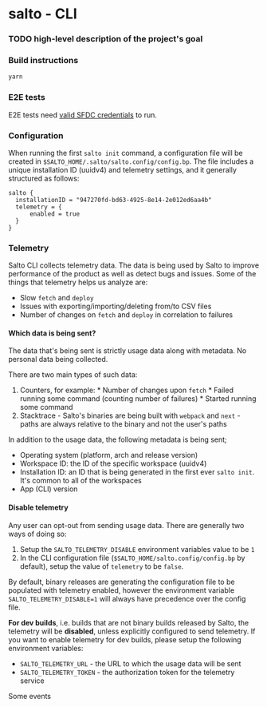 # salto - CLI

### TODO high-level description of the project's goal

### Build instructions

```bash
yarn
```

### E2E tests

E2E tests need [valid SFDC credentials](../salesforce-adapter/README.md#E2E-tests) to run.

### Configuration

When running the first `salto init` command, a configuration file will be created in `$SALTO_HOME/.salto/salto.config/config.bp`.
The file includes a unique installation ID (uuidv4) and telemetry settings, and it generally structured as follows:

```
salto {
  installationID = "947270fd-bd63-4925-8e14-2e012ed6aa4b"
  telemetry = {
      enabled = true
  }
}
```

### Telemetry

Salto CLI collects telemetry data. The data is being used by Salto to improve performance of the
product as well as detect bugs and issues.
Some of the things that telemetry helps us analyze are:

  * Slow `fetch` and `deploy`
  * Issues with exporting/importing/deleting from/to CSV files
  * Number of changes on `fetch` and `deploy` in correlation to failures

#### Which data is being sent?

The data that's being sent is strictly usage data along with metadata.
No personal data being collected.

There are two main types of such data:

  1. Counters, for example:
    * Number of changes upon `fetch`
    * Failed running some command (counting number of failures)
    * Started running some command
  2. Stacktrace - Salto's binaries are being built with `webpack` and `next` - paths are always relative to the binary and not the user's paths

In addition to the usage data, the following metadata is being sent;

  * Operating system (platform, arch and release version)
  * Workspace ID: the ID of the specific workspace (uuidv4)
  * Installation ID: an ID that is being generated in the first ever `salto init`. It's common to all of the workspaces
  * App (CLI) version

#### Disable telemetry

Any user can opt-out from sending usage data.
There are generally two ways of doing so:

  1. Setup the `SALTO_TELEMETRY_DISABLE` environment variables value to be `1`
  2. In the CLI configuration file (`$SALTO_HOME/salto.config/config.bp` by default), setup the value of `telemetry` to be `false`.

By default, binary releases are generating the configuration file to be populated
with telemetry enabled, however the environment variable `SALTO_TELEMETRY_DISABLE=1` will always
have precedence over the config file.

**For dev builds**, i.e. builds that are not binary builds released by Salto, the telemetry will be
**disabled**, unless explicitly configured to send telemetry.
If you want to enable telemetry for dev builds, please setup the following environment variables:

  * `SALTO_TELEMETRY_URL` - the URL to which the usage data will be sent
  * `SALTO_TELEMETRY_TOKEN` - the authorization token for the telemetry service

Some events
